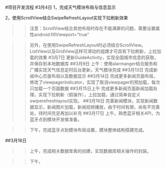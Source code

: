 #项目开发流程
#3月4日
1，完成天气模块布局与信息显示

2，使用ScrollView结合SwipeRefreshLayout实现下拉刷新效果
>>注意：ScrollView结合其他布局时存在不能满屏的问题，需要设置属性android:fillViewport="true"


>>另外，在使用SwipeRefreshLayout时必须结合ScrollView。ListView以及GridView这样可滑动的组建才可具有下拉刷新，上拉加载的效果
#3月7日
>>更新GuideActivity，实现全国城市信息的获取，并保存到本地数据库
##3月9日
>>上午：使用alarmanger结合服务和广播实现天气信息定时后台更新，天气模块完成
##3月13日
>>完成新闻中心页面布局以及数据显示
##3月14日
>>完成更多新闻页面布局，修改了viewpagerindicator，实现了取消viewpager的预加载，每次只加载一个页面数据
##3月15日上午
>>完成更多新闻页面新闻加载处理，实现下拉刷新（假操作），上拉加载，通过简单自定义swiperefreshlayout实现。
##3月16日
>>完善新闻模块，实现新闻数据显示，新闻图片加载，新闻视频播放，由于时间有限，尚有不完善处，待时间充足再加以补充
##3月17日
>>上午，熟悉蓝牙相关API，为蓝牙点到模块开发做准备。

>>下午，完成蓝牙点到模块布局设置，模块整体结构搭建完成。

##3月18日
>>上午，完成相关数据库表的创建，实现数据库相关操作的封装。

>>下午，